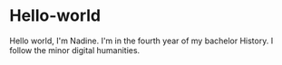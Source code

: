 # Hello-world
Hello world, I'm Nadine. 
I'm in the fourth year of my bachelor History.
I follow the minor digital humanities. 
